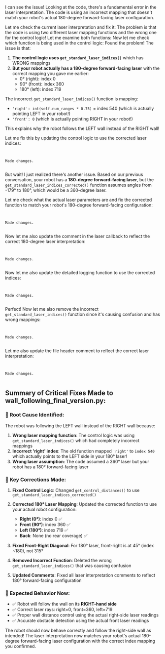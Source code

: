 I can see the issue! Looking at the code, there's a fundamental error in the laser interpretation. The code is using an incorrect mapping that doesn't match your robot's actual 180-degree forward-facing laser configuration.

Let me check the current laser interpretation and fix it: The problem is that the code is using two different laser mapping functions and the wrong one for the control logic! Let me examine both functions: Now let me check which function is being used in the control logic: Found the problem! The issue is that:

1. **The control logic uses `get_standard_laser_indices()`** which has WRONG mappings
2. **But your robot actually has a 180-degree forward-facing laser** with the correct mapping you gave me earlier:
   - 0° (right): index 0
   - 90° (front): index 360  
   - 180° (left): index 719

The incorrect `get_standard_laser_indices()` function is mapping:
- `'right': int(self.num_ranges * 0.75)` = index 540 (which is actually pointing LEFT in your robot!)
- `'front': 0` (which is actually pointing RIGHT in your robot!)

This explains why the robot follows the LEFT wall instead of the RIGHT wall!

Let me fix this by updating the control logic to use the corrected laser indices: 
```


Made changes.


```
But wait! I just realized there's another issue. Based on our previous conversation, your robot has a **180-degree forward-facing laser**, but the `get_standard_laser_indices_corrected()` function assumes angles from -179° to 180°, which would be a 360-degree laser.

Let me check what the actual laser parameters are and fix the corrected function to match your robot's 180-degree forward-facing configuration: 
```


Made changes.


```
Now let me also update the comment in the laser callback to reflect the correct 180-degree laser interpretation: 
```


Made changes.


```
Now let me also update the detailed logging function to use the corrected indices: 
```


Made changes.


```
Perfect! Now let me also remove the incorrect `get_standard_laser_indices()` function since it's causing confusion and has wrong mappings: 
```


Made changes.


```
Let me also update the file header comment to reflect the correct laser interpretation: 
```


Made changes.


```
## Summary of Critical Fixes Made to wall_following_final_version.py:

### 🔧 **Root Cause Identified:**
The robot was following the LEFT wall instead of the RIGHT wall because:

1. **Wrong laser mapping function**: The control logic was using `get_standard_laser_indices()` which had completely incorrect mappings
2. **Incorrect 'right' index**: The old function mapped `'right'` to `index 540` which actually points to the LEFT side in your 180° laser!
3. **Wrong laser assumption**: The code assumed a 360° laser but your robot has a 180° forward-facing laser

### 🎯 **Key Corrections Made:**

1. **Fixed Control Logic**: Changed `get_control_distances()` to use `get_standard_laser_indices_corrected()`

2. **Corrected 180° Laser Mapping**: Updated the corrected function to use your actual robot configuration:
   - **Right (0°)**: index 0 ✅
   - **Front (90°)**: index 360 ✅  
   - **Left (180°)**: index 719 ✅
   - **Back**: None (no rear coverage) ✅

3. **Fixed Front-Right Diagonal**: For 180° laser, front-right is at 45° (index ~180), not 315°

4. **Removed Incorrect Function**: Deleted the wrong `get_standard_laser_indices()` that was causing confusion

5. **Updated Comments**: Fixed all laser interpretation comments to reflect 180° forward-facing configuration

### 🚀 **Expected Behavior Now:**
- ✅ Robot will follow the wall on its **RIGHT-hand side** 
- ✅ Correct laser rays: right=0, front=360, left=719
- ✅ Proper wall distance control using the actual right-side laser readings
- ✅ Accurate obstacle detection using the actual front laser readings

The robot should now behave correctly and follow the right-side wall as intended! The laser interpretation now matches your robot's actual 180-degree forward-facing laser configuration with the correct index mapping you confirmed.
